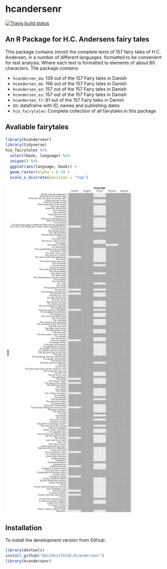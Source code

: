 
hcandersenr
===========

[![Travis build status](https://travis-ci.org/EmilHvitfeldt/hcandersenr.svg?branch=master)](https://travis-ci.org/EmilHvitfeldt/hcandersenr)

An R Package for H.C. Andersens fairy tales
-------------------------------------------

This package contains (most) the complete texts of 157 fairy tales of H.C. Andersen, in a number of different languages. formatted to be convenient for text analysis. Where each text is formatted to elements of about 80 characters. The package contains:

-   `hcandersen_da`: 139 out of the 157 Fairy tales in Danish
-   `hcandersen_de`: 156 out of the 157 Fairy tales in Danish
-   `hcandersen_en`: 157 out of the 157 Fairy tales in Danish
-   `hcandersen_es`: 157 out of the 157 Fairy tales in Danish
-   `hcandersen_fr`: 61 out of the 157 Fairy tales in Danish
-   `EK`: dataframe with ID, names and publishing dates
-   `hca_fairytales`: Complete collection of all fairytales in this package

Avaliable fairytales
--------------------

``` r
library(hcandersenr)
library(tidyverse)
hca_fairytales %>% 
  select(book, language) %>% 
  unique() %>% 
  ggplot(aes(language, book)) + 
  geom_raster(alpha = 0.3) +
  scale_x_discrete(position = "top")
```

![](man/figures/README-unnamed-chunk-2-1.png)

Installation
------------

To install the development version from Github:

``` r
library(devtools)
install_github("EmilHvitfeldt/hcandersenr")
library(hcandersenr)
```
